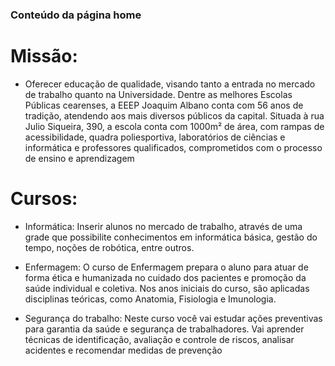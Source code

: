 ### Conteúdo da página home

# Missão:

- Oferecer educação de qualidade, visando tanto a entrada no mercado de trabalho quanto na Universidade. Dentre as melhores Escolas Públicas cearenses, a EEEP Joaquim Albano conta com 56 anos de tradição, atendendo aos mais diversos públicos da capital.
  Situada à rua Julio Siqueira, 390, a escola conta com 1000m² de área, com rampas de acessibilidade, quadra poliesportiva, laboratórios de ciências e informática e professores qualificados, comprometidos com o processo de ensino e aprendizagem

# Cursos:

- Informática: Inserir alunos no mercado de trabalho, através de uma grade que possibilite conhecimentos em informática básica, gestão do tempo, noções de robótica, entre outros.

- Enfermagem: O curso de Enfermagem prepara o aluno para atuar de forma ética e humanizada no cuidado dos pacientes e promoção da saúde individual e coletiva. Nos anos iniciais do curso, são aplicadas disciplinas teóricas, como Anatomia, Fisiologia e Imunologia.

- Segurança do trabalho: Neste curso você vai estudar ações preventivas para garantia da saúde e segurança de trabalhadores. Vai aprender técnicas de identificação, avaliação e controle de riscos, analisar acidentes e recomendar medidas de prevenção
